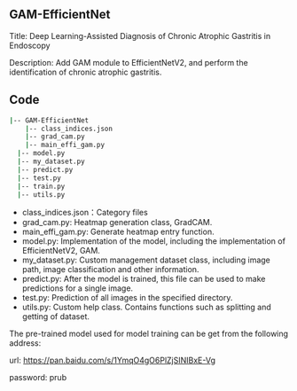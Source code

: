 

## GAM-EfficientNet

Title: Deep Learning-Assisted Diagnosis of Chronic Atrophic Gastritis in Endoscopy

Description: Add GAM module to EfficientNetV2, and perform the identification of chronic atrophic gastritis.


## Code

```bash
|-- GAM-EfficientNet
 	|-- class_indices.json
 	|-- grad_cam.py
 	|-- main_effi_gam.py
  |-- model.py
  |-- my_dataset.py
  |-- predict.py
  |-- test.py
  |-- train.py
  |-- utils.py
```



- class_indices.json：Category files
- grad_cam.py: Heatmap generation class, GradCAM.
- main_effi_gam.py: Generate heatmap entry function.
- model.py: Implementation of the model, including the implementation of EfficientNetV2, GAM.
- my_dataset.py: Custom management dataset class, including image path, image classification and other information.
- predict.py: After the model is trained, this file can be used to make predictions for a single image.
- test.py: Prediction of all images in the specified directory.
- utils.py: Custom help class. Contains functions such as splitting and getting of dataset.



The pre-trained model used for model training can be get from the following address:

url: https://pan.baidu.com/s/1YmqO4gO6PlZjSINIBxE-Vg  

password: prub

 # 
